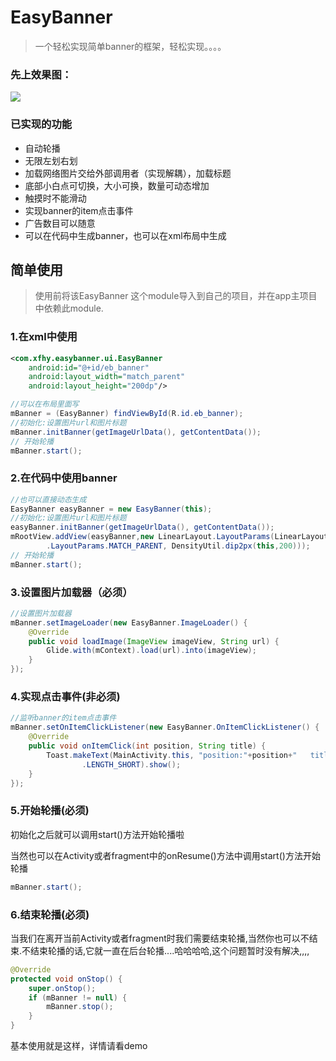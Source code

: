 # EasyBanner

> 一个轻松实现简单banner的框架，轻松实现。。。。

### 先上效果图：
![](http://olg7c0d2n.bkt.clouddn.com/17-10-3/64062219.jpg)

### 已实现的功能
* 自动轮播
* 无限左划右划
* 加载网络图片交给外部调用者（实现解耦），加载标题
* 底部小白点可切换，大小可换，数量可动态增加
* 触摸时不能滑动
* 实现banner的item点击事件
* 广告数目可以随意
* 可以在代码中生成banner，也可以在xml布局中生成

## 简单使用

> 使用前将该EasyBanner 这个module导入到自己的项目，并在app主项目中依赖此module.

### 1.在xml中使用

``` xml
<com.xfhy.easybanner.ui.EasyBanner
    android:id="@+id/eb_banner"
    android:layout_width="match_parent"
    android:layout_height="200dp"/>
```

``` java
//可以在布局里面写
mBanner = (EasyBanner) findViewById(R.id.eb_banner);
//初始化:设置图片url和图片标题
mBanner.initBanner(getImageUrlData(), getContentData());
// 开始轮播
mBanner.start();
```

### 2.在代码中使用banner

``` java
//也可以直接动态生成
EasyBanner easyBanner = new EasyBanner(this);
//初始化:设置图片url和图片标题
easyBanner.initBanner(getImageUrlData(), getContentData());
mRootView.addView(easyBanner,new LinearLayout.LayoutParams(LinearLayout
        .LayoutParams.MATCH_PARENT, DensityUtil.dip2px(this,200)));
// 开始轮播
mBanner.start();
```


### 3.设置图片加载器（必须）

``` java
//设置图片加载器
mBanner.setImageLoader(new EasyBanner.ImageLoader() {
    @Override
    public void loadImage(ImageView imageView, String url) {
        Glide.with(mContext).load(url).into(imageView);
    }
});
```

### 4.实现点击事件(非必须)

```java
//监听banner的item点击事件
mBanner.setOnItemClickListener(new EasyBanner.OnItemClickListener() {
    @Override
    public void onItemClick(int position, String title) {
        Toast.makeText(MainActivity.this, "position:"+position+"   title:"+title, Toast
                .LENGTH_SHORT).show();
    }
});
```

### 5.开始轮播(必须)

初始化之后就可以调用start()方法开始轮播啦

当然也可以在Activity或者fragment中的onResume()方法中调用start()方法开始轮播

```java
mBanner.start();
```
### 6.结束轮播(必须)

当我们在离开当前Activity或者fragment时我们需要结束轮播,当然你也可以不结束.不结束轮播的话,它就一直在后台轮播....哈哈哈哈,这个问题暂时没有解决,,,,

```java
@Override
protected void onStop() {
    super.onStop();
    if (mBanner != null) {
        mBanner.stop();
    }
}
```

基本使用就是这样，详情请看demo